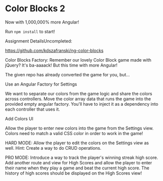 # Color Blocks 2

Now with 1,000,000% more Angular!

Run `npm install` to start!




Assignment DetailsUncompleted:

https://github.com/kdszafranski/ng-color-blocks

Color Blocks Factory:
Remember our lovely Color Block game made with jQuery? It's ba-aaaack! But this time with more Angular!

The given repo has already converted the game for you, but...

Use an Angular Factory for Settings

We want to separate our colors from the game logic and share the colors across controllers. Move the color array data that runs the game into the provided empty angular factory. You'll have to inject it as a dependency into each controller that uses it.

Add Colors UI

Allow the player to enter new colors into the game from the Settings view. Colors need to match a valid CSS color in order to work in the game!

HARD MODE:
Allow the player to edit the colors on the Settings view as well. Hint: Create a way to do CRUD operations.

PRO MODE:
Introduce a way to track the player's winning streak high score. Add another route and view for High Scores and allow the player to enter their name when they play a game and beat the current high score. The history of high scores should be displayed on the High Scores view!
